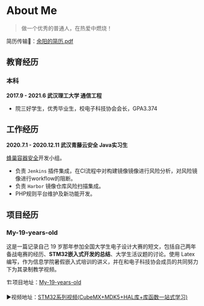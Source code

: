 # About Me

> 做一个优秀的普通人，在热爱中燃烧！

简历传输🚪：[余阳的简历.pdf](余阳.pdf ':ignore')

## 教育经历

### 本科

**2017.9 - 2021.6 武汉理工大学 通信工程**

- 院三好学生，优秀毕业生，校电子科技协会会长，GPA3.374

## 工作经历

**2020.7.1 - 2020.12.11 武汉青藤云安全 Java实习生**

[蜂巢容器安全](https://qingteng.cn/fc-home.html)开发小组。

- 负责 `Jenkins` 插件集成，在CI流程中对构建镜像镜像进行风险分析，对风险镜像进行workflow的阻断。
- 负责 `Harbor` 镜像仓库风险扫描集成。
- PHP规则平台维护及新功能开发。

## 项目经历

### My-19-years-old  

这是一篇记录自己 19 岁那年参加全国大学生电子设计大赛的短文，包括自己两年备战电赛的经历、**STM32嵌入式开发的总结**、大学生活议题的讨论。使用 Latex 编写，作为信息学院暑假嵌入式培训的讲义，并在和电子科技协会成员的共同努力下为其录制教学视频。

🏗项目地址：[My-19-years-old](https://github.com/CNYuYang/My-19-years-old)

▶视频地址：[STM32系列视频(CubeMX+MDK5+HAL库+库函数一站式学习)](https://www.bilibili.com/video/BV1q4411d7RX)